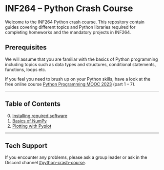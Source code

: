 # INF264 – Python Crash Course 

Welcome to the INF264 Python crash course. This repository contain guides covering different topics and Python libraries required for completing homeworks and the mandatory projects in INF264.

## Prerequisites

We will assume that you are familiar with the basics of Python programming including topics such as data types and structures, conditional statements, functions, loops etc.

If you feel you need to brush up on your Python skills, have a look at the free online course [Python Programming MOOC 2023](https://programming-23.mooc.fi/) (part 1 – 7).

---

## Table of Contents

0. [Installing required software](./install_conda.md)
1. [Basics of NumPy](./numpy.md)
3. [Plotting with Pyplot](./pyplot.md)

---

## Tech Support

If you encounter any problems, please ask a group leader or ask in the Discord channel [#python-crash-course](https://discord.com/channels/1248589525341704254/1248645036946620488).
